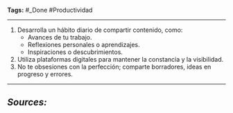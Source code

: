 **Tags:** #_Done 
#Productividad 
- - -
1. Desarrolla un hábito diario de compartir contenido, como:
   - Avances de tu trabajo.
   - Reflexiones personales o aprendizajes.
   - Inspiraciones o descubrimientos.
2. Utiliza plataformas digitales para mantener la constancia y la visibilidad.
3. No te obsesiones con la perfección; comparte borradores, ideas en progreso y errores.

- - - 
## ***Sources:***